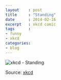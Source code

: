 ```yaml
---
layout    : post
title     : "Standing"
date      : 2014-02-16
excerpt   : xkcd comic
tags      :
- funny
- xkcd
categories:
- blog
---
```

![xkcd - Standing](http://imgs.xkcd.com/comics/standing.png)

Source: [xkcd](http://xkcd.com/1329/)

